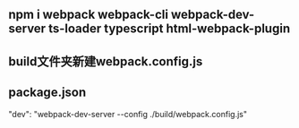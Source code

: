 ## npm i webpack webpack-cli webpack-dev-server ts-loader typescript html-webpack-plugin

## build文件夹新建webpack.config.js

## package.json  
"dev": "webpack-dev-server --config ./build/webpack.config.js"